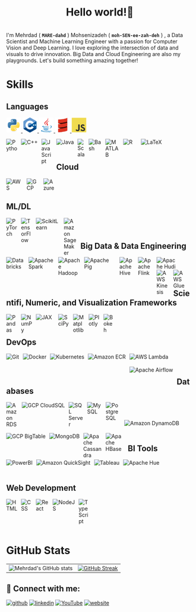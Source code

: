 <h1 align="center">Hello world!👋</h1>
<br>
I'm Mehrdad ( <b><code>MARE-dahd</code></b> ) Mohsenizadeh ( <b><code>moh-SEN-ee-zah-deh</code></b> ) , a Data Scientist and Machine Learning Engineer with a passion for Computer Vision and Deep Learning. I love exploring the intersection of data and visuals to drive innovation. Big Data and Cloud Engineering are also my playgrounds. Let's build something amazing together!

<h1>Skills</h1>

<h2>Languages</h2>
<p align="left">
  <a href="#">
    <img src="https://raw.githubusercontent.com/devicons/devicon/master/icons/python/python-original.svg" alt="python" width="40" height="40" />
  </a>
  <a href="https://www.w3schools.com/cpp/">
    <img src="https://raw.githubusercontent.com/devicons/devicon/master/icons/cplusplus/cplusplus-original.svg" alt="cplusplus" width="40" height="40"/>
  </a>
  <a href="https://www.java.com">
    <img src="https://raw.githubusercontent.com/devicons/devicon/master/icons/java/java-original.svg" alt="java" width="40" height="40""/>
  </a>
  <a href="https://www.scala-lang.org">
    <img src="https://raw.githubusercontent.com/devicons/devicon/master/icons/scala/scala-original.svg" alt="scala" width="40" height="40"/>
  </a>
  <a href="https://developer.mozilla.org/en-US/docs/Web/JavaScript">
    <img src="https://raw.githubusercontent.com/devicons/devicon/master/icons/javascript/javascript-original.svg" alt="javascript" width="40" height="40"/>
  </a>
</p>



<a href="#"><img align="left" alt="Python" height="35px" width="30px" style="padding-right:10px;" src="https://upload.wikimedia.org/wikipedia/commons/thumb/c/c3/Python-logo-notext.svg/1869px-Python-logo-notext.svg.png" /></a>
<img align="left" alt="C++" height="30px" style="padding-right:10px;" src="https://upload.wikimedia.org/wikipedia/commons/thumb/1/18/ISO_C%2B%2B_Logo.svg/1822px-ISO_C%2B%2B_Logo.svg.png" />
<img align="left" alt="JavaScript" width="30px" style="padding-right:10px;" src="https://cdn.jsdelivr.net/gh/devicons/devicon/icons/javascript/javascript-plain.svg" />
<img align="left" alt="Java" height="30px" style="padding-right:10px;" src="https://cdn.jsdelivr.net/gh/devicons/devicon/icons/java/java-original.svg"/>
<img align="left" alt="Scala" width="20px" style="padding-right:10px;" src="https://cdn.worldvectorlogo.com/logos/scala-4.svg" />
<img align="left" alt="Bash" width="35px" style="padding-right:10px;" src="https://cdn.jsdelivr.net/gh/devicons/devicon/icons/bash/bash-original.svg" />
<img align="left" alt="MATLAB" width="38px" style="padding-right:10px;" src="https://upload.wikimedia.org/wikipedia/commons/thumb/2/21/Matlab_Logo.png/800px-Matlab_Logo.png" />
<img align="left" alt="R" width="38px" style="padding-right:10px;" src="https://upload.wikimedia.org/wikipedia/commons/thumb/1/1b/R_logo.svg/724px-R_logo.svg.png" />
<img align="left" alt="LaTeX" width="70px" style="padding-right:10px;" src="https://upload.wikimedia.org/wikipedia/commons/thumb/9/92/LaTeX_logo.svg/2560px-LaTeX_logo.svg.png" />

<br></br>

<h2>Cloud</h2>
<img align="left" alt="AWS" width="45px" style="padding-right:10px;" src="https://upload.wikimedia.org/wikipedia/commons/thumb/9/93/Amazon_Web_Services_Logo.svg/1024px-Amazon_Web_Services_Logo.svg.png" />
<img align="left" alt="GCP" width="35px" style="padding-right:10px;" src="https://static-00.iconduck.com/assets.00/google-cloud-icon-2048x1646-7admxejz.png" />
<img align="left" alt="Azure" width="31px" style="padding-right:10px;" src="https://upload.wikimedia.org/wikipedia/commons/thumb/f/fa/Microsoft_Azure.svg/2048px-Microsoft_Azure.svg.png" />

<br></br>

<h2>ML/DL</h2>
<img align="left" alt="PyTorch" width="30px" style="padding-right:10px;" src="https://upload.wikimedia.org/wikipedia/commons/thumb/1/10/PyTorch_logo_icon.svg/1200px-PyTorch_logo_icon.svg.png" />
<img align="left" alt="TensorFlow" width="30px" style="padding-right:10px;" src="https://upload.wikimedia.org/wikipedia/commons/thumb/2/2d/Tensorflow_logo.svg/1200px-Tensorflow_logo.svg.png" />
<img align="left" alt="ScikitLearn" width="65px" style="padding-right:10px;" src="https://upload.wikimedia.org/wikipedia/commons/thumb/0/05/Scikit_learn_logo_small.svg/2560px-Scikit_learn_logo_small.svg.png" />
<img align="left" alt="Amazon SageMaker" width="35px" style="padding-right:10px;" src="https://encrypted-tbn0.gstatic.com/images?q=tbn:ANd9GcSvoQccxkRfQ6HdQxVcAaHp0HGvnmEfGg8c3Dcibz8cv7eaA0UMcM5sc7xUK1MKF0i2hpg&usqp=CAU" />

<br></br>

<h2>Big Data & Data Engineering</h2>
<img align="left" alt="Databricks" width="50px" style="padding-right:10px;" src="https://cdn.freelogovectors.net/wp-content/uploads/2023/04/databrickslogo-freelogovectors.net_.png" />
<img align="left" alt="Apache Spark" width="70px" style="padding-right:10px;" src="https://i0.wp.com/blog.knoldus.com/wp-content/uploads/2018/05/spark-logo-cropped.png?fit=345%2C183&ssl=1" />
<img align="left" alt="Apache Hadoop" width="60px" style="padding-right:10px;" src="https://logowik.com/content/uploads/images/hadoop7135.jpg" />
<img align="left" alt="Apache Pig" width="85px" style="padding-right:10px;" src="https://upload.wikimedia.org/wikipedia/en/b/bc/Apache_Pig_Logo.svg" />
<img align="left" alt="Apache Hive" width="40px" style="padding-right:10px;" src="https://cdn.icon-icons.com/icons2/2699/PNG/512/apache_hive_logo_icon_167867.png" />
<img align="left" alt="Apache Flink" width="40px" style="padding-right:10px;" src="https://flink.apache.org/img/logo/png/1000/flink_squirrel_1000.png" />
<img align="left" alt="Apache Hudi" width="55px" style="padding-right:10px;" src="https://hudi.apache.org/assets/images/logo-big.png" />
<img align="left" alt="AWS Kinesis" width="35px" style="padding-right:10px;" src="https://cdn.worldvectorlogo.com/logos/amazon-kinesis-1.svg" />
<img align="left" alt="AWS Glue" width="35px" style="padding-right:10px;" src="https://d3g9o9u8re44ak.cloudfront.net/logo/40c0988b-b7ec-4c51-9732-5fd3c7d52928/96ad06d5-cf24-4ffe-94fb-5d3085d7d3eb.png" />

<br></br>

<h2>Scientifi, Numeric, and Visualization Frameworks</h2>
<img align="left" alt="Pandas" width="30px" style="padding-right:10px;" src="https://upload.wikimedia.org/wikipedia/commons/thumb/2/22/Pandas_mark.svg/800px-Pandas_mark.svg.png" />
<img align="left" alt="NumPy" width="30px" style="padding-right:10px;" src="https://cdn.worldvectorlogo.com/logos/numpy-1.svg" />
<img align="left" alt="JAX" width="50px" style="padding-right:10px;" src="https://upload.wikimedia.org/wikipedia/commons/thumb/8/86/Google_JAX_logo.svg/1024px-Google_JAX_logo.svg.png" />
<img align="left" alt="SciPy" width="30px" style="padding-right:10px;" src="https://upload.wikimedia.org/wikipedia/commons/thumb/b/b2/SCIPY_2.svg/2048px-SCIPY_2.svg.png" />
<img align="left" alt="Matplotlib" width="32px" style="padding-right:10px;" src="https://encrypted-tbn0.gstatic.com/images?q=tbn:ANd9GcRSLd8ByI6wtHay1qL7dedyLCtl6PwKne6hUbVn0FGvhg&s" />
<img align="left" alt="Plotly" width="30px" style="padding-right:10px;" src="https://avatars.githubusercontent.com/u/5997976?s=400&v=4" />
<img align="left" alt="Bokeh" width="30px" style="padding-right:10px;" src="https://encrypted-tbn0.gstatic.com/images?q=tbn:ANd9GcT6t5V6RjCZ9Sg9orOx-hFlaoc5K5mQPO9x_u73ZbMwYw&s" />

<br></br>

<h2>DevOps</h2>
<img align="left" alt="Git" width="35px" style="padding-right:10px;" src="https://cdn.jsdelivr.net/gh/devicons/devicon/icons/git/git-original.svg" />
<img align="left" alt="Docker" height="40px" style="padding-right:10px;" src="https://www.svgrepo.com/show/373553/docker.svg" />
<img align="left" alt="Kubernetes" height="35px" style="padding-right:10px;" src="https://encrypted-tbn0.gstatic.com/images?q=tbn:ANd9GcQKYI17Mk9ZiVd9F-PpXb3wjE9H0xAM4aWL1aS7nwbXMQ&s" />
<img align="left" alt="Amazon ECR" height="36px" style="padding-right:10px;" src="https://encrypted-tbn0.gstatic.com/images?q=tbn:ANd9GcRod7Bh_H-vJ08F9jEbNjXcn2bNV4_z3BSaw1numAMnkw&s" />
<img align="left" alt="AWS Lambda" height="35px" style="padding-right:10px;" src="https://cdn.worldvectorlogo.com/logos/aws-lambda-1.svg" />
<img align="left" alt="Apache Airflow" height="33px" style="padding-right:10px;" src="https://encrypted-tbn0.gstatic.com/images?q=tbn:ANd9GcQafBudELokM2IoKPRzRHz1dxvFYEFe9b-qmQ3XquSEOQ&s" />

<br></br>

<h2>Databases</h2>
<img align="left" alt="Amazon RDS" width="32px" style="padding-right:10px;" src="https://cdn.worldvectorlogo.com/logos/aws-rds.svg" />
<img align="left" alt="GCP CloudSQL" height="35px" style="padding-right:10px;" src="https://encrypted-tbn0.gstatic.com/images?q=tbn:ANd9GcSB-UJZsGUnlap7ZpsikwAqrxEJQqIyj-XO0z62JsL8Sw&s" />
<img align="left" alt="SQL Server" width="40px" style="padding-right:10px;" src="https://cf.appdrag.com/dashboard-openvm-clo-b2d42c/uploads/microsoft-sql-server-logo-vector-svg-PDgP.png" />
<img align="left" alt="MySQL" width="40px" style="padding-right:10px;" src="https://cdn.worldvectorlogo.com/logos/mysql-6.svg" />
<img align="left" alt="PostgreSQL" width="40px" style="padding-right:10px;" src="https://upload.wikimedia.org/wikipedia/commons/thumb/2/29/Postgresql_elephant.svg/993px-Postgresql_elephant.svg.png" />

<br></br>

<img align="left" alt="Amazon DynamoDB" height="35px" style="padding-right:10px;" src="https://static-00.iconduck.com/assets.00/aws-dynamodb-icon-454x512-53ebjxww.png" />
<img align="left" alt="GCP BigTable" height="40px" style="padding-right:10px;" src="https://cloud-icons.onemodel.app/gcp/bigtable/bigtable.png" />
<img align="left" alt="MongoDB" height="40px" style="padding-right:10px;" src="https://cdn.worldvectorlogo.com/logos/mongodb-icon-1.svg" />
<img align="left" alt="Apache Cassandra" width="50px" style="padding-right:10px;" src="https://upload.wikimedia.org/wikipedia/commons/1/1e/Apache-cassandra-icon.png" />
<img align="left" alt="Apache HBase" width="50px" style="padding-right:10px;" src="https://cdn.worldvectorlogo.com/logos/hbase.svg" />

<br></br>

<h2>BI Tools</h2>
<img align="left" alt="PowerBI" height="30px" style="padding-right:10px;" src="https://upload.wikimedia.org/wikipedia/commons/c/cf/New_Power_BI_Logo.svg" />
<img align="left" alt="Amazon QuickSight" height="30px" style="padding-right:10px;" src="https://cdn.worldvectorlogo.com/logos/amazon-quicksight.svg" />
<img align="left" alt="Tableau" height="30px" style="padding-right:10px;" src="https://cdn.worldvectorlogo.com/logos/tableau-software.svg" />
<img align="left" alt="Apache Hue" height="25px" style="padding-right:10px;" src="https://pbs.twimg.com/media/DcNg-aiV0AAXh-k.png" />

<br></br>

<h2>Web Development</h2>
<img align="left" alt="HTML" width="30px" style="padding-right:10px;" src="https://cdn.jsdelivr.net/gh/devicons/devicon/icons/html5/html5-plain.svg" />
<img align="left" alt="CSS" width="30px" style="padding-right:10px;" src="https://cdn.jsdelivr.net/gh/devicons/devicon/icons/css3/css3-plain.svg" />
<img align="left" alt="React" width="35px" style="padding-right:10px;" src="https://cdn.jsdelivr.net/gh/devicons/devicon/icons/react/react-original.svg" />
<img align="left" alt="NodeJS" width="60px" style="padding-right:10px;" src="https://miro.medium.com/v2/resize:fit:365/1*Jr3NFSKTfQWRUyjblBSKeg.png" />
<img align="left" alt="TypeScript" width="30px" style="padding-right:10px;" src="https://cdn.jsdelivr.net/gh/devicons/devicon/icons/typescript/typescript-plain.svg" />
<!-- <img align="left" alt="ExpressJS" width="120px" style="padding-right:10px;" src="https://cdn.buttercms.com/2q5r816LTo2uE9j7Ntic" /> -->

<!--
<br></br>
<h2>Operating System</h2>
<img align="left" alt="Windows" height="30px" style="padding-right:10px;" src="https://seeklogo.com/images/W/windows-10-icon-logo-5BC5C69712-seeklogo.com.png" />
<img align="left" alt="macOS" height="30px" style="padding-right:10px;" src="https://logowik.com/content/uploads/images/apple-black8038.jpg" />
<img align="left" alt="Linux" height="30px" style="padding-right:10px;" src="https://cdn.pixabay.com/photo/2014/03/24/10/46/tux-293844_640.png" />
-->

<br></br>

<br></br>

<h1>GitHub Stats</h1>
<table>
  <tr>
    <td>
      <img src="https://github-readme-stats.vercel.app/api?username=mehrdadmohsenizadeh&show_icons=true&border_color&include_all_commits=true&hide_border=true" alt="Mehrdad's GitHub stats">
    </td>
    <td>
      <a href="https://git.io/streak-stats">
        <img src="https://streak-stats.demolab.com/?user=mehrdadmohsenizadeh&hide_border=true" alt="GitHub Streak">
      </a>
    </td>
  </tr>
</table>


<h2> 🤳 Connect with me:</h2>

[<img src='https://cdn.jsdelivr.net/npm/simple-icons@3.0.1/icons/github.svg' alt='github' height='30' width="30px">](https://github.com/mehrdadmohsenizadeh)
[<img src='https://cdn.jsdelivr.net/npm/simple-icons@3.0.1/icons/linkedin.svg' alt='linkedin' height='30' width="30px">](https://www.linkedin.com/in/mehrdad-mohsenizadeh/)
[<img src='https://cdn.jsdelivr.net/npm/simple-icons@3.0.1/icons/youtube.svg' alt='YouTube' height='30' width="30px">](https://www.youtube.com/channel/m3hrdadmz)
[<img src='https://cdn4.iconfinder.com/data/icons/gambling-15/48/97-512.png' alt='website' height='30' width="30px">](mehrdadmohsenizadeh)  




<!--
**mehrdadmohsenizadeh/mehrdadmohsenizadeh** is a ✨ _special_ ✨ repository because its `README.md` (this file) appears on your GitHub profile.

Here are some ideas to get you started:

- 🔭 I’m currently working on ...
- 🌱 I’m currently learning ...
- 👯 I’m looking to collaborate on ...
- 🤔 I’m looking for help with ...
- 💬 Ask me about ...
- 📫 How to reach me: ...
- 😄 Pronouns: ...
- ⚡ Fun fact: ...
-->
